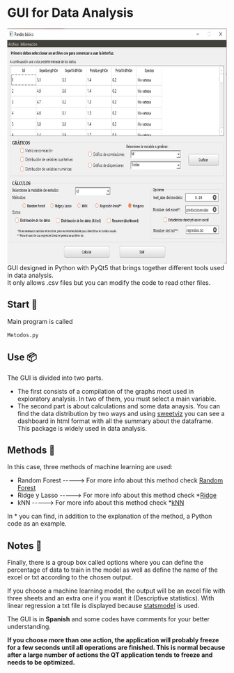 # GUI for Data Analysis
<img align="left" src="https://github.com/Cuadernin/ResumenDataFrame/blob/master/images/imagen1.jpg" height="540" width="760"> 
<br/><br/><br/><br/><br/><br/><br/><br/><br/><br/><br/><br/><br/><br/><br/><br/><br/><br/><br/><br/><br/><br/><br/><br/>
GUI designed in Python with PyQt5 that brings together different tools used in data analysis.
<br/>
It only allows .csv files but you can modify the code to read other files. 

## Start 🚀

Main program is called
```
Metodos.py
```
## Use 📦
The GUI is divided into two parts. 
* The first consists of a compilation of the graphs most used in exploratory analysis. In two of them, you must select a main variable. 
* The second part is about calculations and some data anaysis. You can find the data distribution by two ways and using [sweetviz](https://pypi.org/project/sweetviz/) you can see a dashboard in html format with all the summary about the dataframe. This package is widely used in data analysis.

## Methods 📌
In this case, three methods of machine learning are used:
* Random Forest ----->  For more info about this method check [Random Forest](https://builtin.com/data-science/random-forest-algorithm)
* Ridge y Lasso ----->  For more info about this method check *[Ridge](https://www.analyticsvidhya.com/blog/2016/01/ridge-lasso-regression-python-complete-tutorial/)
* kNN ----->  For more info about this method check *[kNN](https://realpython.com/knn-python/)

In * you can find, in addition to the explanation of the method, a Python code as an example.

## Notes 📖
Finally, there is a group box called options where you can define the percentage of data to train in the model as well as define the name of the excel or txt according to the chosen output. 

If you choose a machine learning model, the output will be an excel file with three sheets and an extra one if you want it (Descriptive statistics). With linear regression a txt file is displayed because [statsmodel](https://www.statsmodels.org/stable/index.html) is used. 

The GUI is in **Spanish** and some codes have comments for your better understanding.

**If you choose more than one action, the application will probably freeze for a few seconds until all operations are finished. This is normal because after a large number of actions the QT application tends to freeze and needs to be optimized.**

